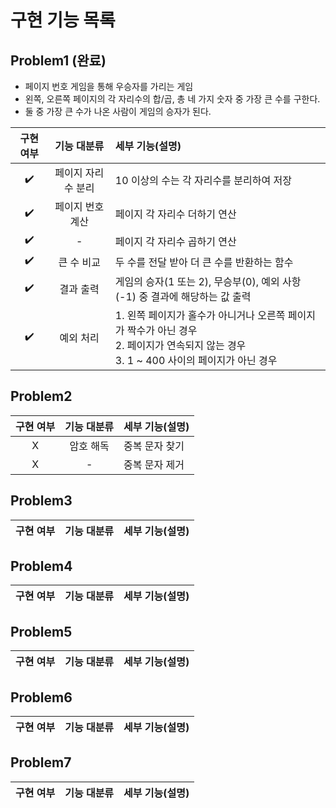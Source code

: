 # 구현 기능 목록

## Problem1 (완료)

- 페이지 번호 게임을 통해 우승자를 가리는 게임
- 왼쪽, 오른쪽 페이지의 각 자리수의 합/곱, 총 네 가지 숫자 중 가장 큰 수를 구한다.
- 둘 중 가장 큰 수가 나온 사람이 게임의 승자가 된다.

| 구현 여부 |기능 대분류| 세부 기능(설명)                                                                                   |
|:-----:|:------:|:--------------------------------------------------------------------------------------------|
|  ✔️   |페이지 자리수 분리| 10 이상의 수는 각 자리수를 분리하여 저장                                                                    |
|  ✔️   |페이지 번호 계산| 페이지 각 자리수 더하기 연산                                                                            |
|  ✔️   |-| 페이지 각 자리수 곱하기 연산                                                                            |
|  ✔️   |큰 수 비교| 두 수를 전달 받아 더 큰 수를 반환하는 함수                                                                   |
|  ✔️   |결과 출력| 게임의 승자(1 또는 2), 무승부(0), 예외 사항(-1) 중 결과에 해당하는 값 출력                                           |
|  ✔️   |예외 처리| 1. 왼쪽 페이지가 홀수가 아니거나 오른쪽 페이지가 짝수가 아닌 경우<br/>2. 페이지가 연속되지 않는 경우<br/>3. 1 ~ 400 사이의 페이지가 아닌 경우 |

## Problem2
|구현 여부| 기능 대분류 | 세부 기능(설명) |
|:-----:|:------:|:----------|
|X| 암호 해독  | 중복 문자 찾기  |
|X|   -    | 중복 문자 제거           |

## Problem3
|구현 여부|기능 대분류|세부 기능(설명)|
|:-----:|:------:|:----------|

## Problem4
|구현 여부|기능 대분류|세부 기능(설명)|
|:-----:|:------:|:----------|

## Problem5
|구현 여부|기능 대분류|세부 기능(설명)|
|:-----:|:------:|:----------|

## Problem6
|구현 여부|기능 대분류|세부 기능(설명)|
|:-----:|:------:|:----------|

## Problem7
|구현 여부|기능 대분류|세부 기능(설명)|
|:-----:|:------:|:----------|